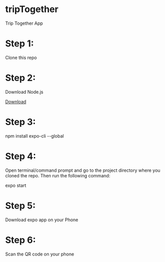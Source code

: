 # tripTogether

Trip Together App

<h1>
Step 1:
</h1>
<p>Clone this repo<p>

<h1>
Step 2:
</h1>
<p>Download Node.js

<a href="https://nodejs.org/en/">Download</a>

<p>

<h1>Step 3:</h1>
<p>
npm install expo-cli --global
</p>

<h1>Step 4:</h1>
<p>
Open terminal/command prompt and go to the project directory where you cloned the repo. Then run the following command:

expo start

</p>

<h1>Step 5:</h1>
<p>
Download expo app on your Phone
</p>

<h1>Step 6:</h1>
<p>
Scan the QR code on your phone
</p>
